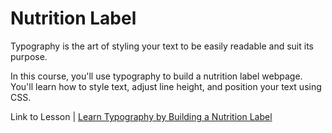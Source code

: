<h1>Nutrition Label</h1>

<p>Typography is the art of styling your text to be easily readable and suit its purpose.</p>
<p>In this course, you'll use typography to build a nutrition label webpage. You'll learn how to style text, adjust line height, and position your text using CSS.</p>

<p>Link to Lesson | <a target="_blank" href="https://www.freecodecamp.org/learn/2022/responsive-web-design/learn-typography-by-building-a-nutrition-label/step-1">Learn Typography by Building a Nutrition Label</a></p>